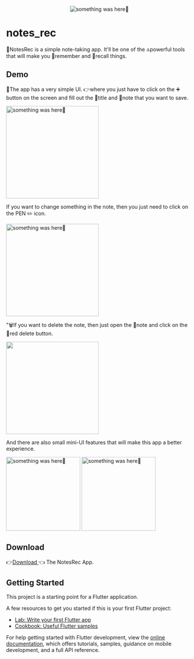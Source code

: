 <p align="center">
    <img src="https://github.com/Priyank-Bhagat/notes_rec/assets/115228605/b3f3a787-6e99-4ba0-84a1-d472b7d15c31" alt="something was here🤔">

# notes_rec

📝NotesRec is a simple note-taking app. It'll be one of the 🔝powerful tools that will make you 🤔remember and 💭recall things.  
  
  
  ## Demo

📱The app has a very simple UI. 👉where you just have to click on the ➕ button on the screen and fill out the 🔖title and 📝note that you want to save.


<p> 
    <img width="250" src="https://github.com/Priyank-Bhagat/notes_rec/assets/115228605/d6dd95c1-3eb9-424f-bf14-4b44d8f3c04f" alt="something was here🤔">
</p>


If you want to change something in the note, then you just need to click on the PEN ✏️  icon.
<p> 
    <img width="250" src="https://github.com/Priyank-Bhagat/notes_rec/assets/115228605/2f1dea86-11b7-43be-bd2e-7de9f5c0e6da" alt="something was here🤔">
</p>


"🗑️If you want to delete the note, then just open the 📝note and click on the 🔴red delete button.

<p> 
    <img width="250" src="https://github.com/Priyank-Bhagat/notes_rec/assets/115228605/2f3014a1-1a45-4110-84d1-4954757decdc">
</p>

And there are also small mini-UI features that will make this app a better experience.

<p>
    <img width="200" src="https://github.com/Priyank-Bhagat/notes_rec/assets/115228605/eb774bbd-bef3-4123-8038-65705d7069ea" alt="something was here🤔">
 <img width="200" src="https://github.com/Priyank-Bhagat/notes_rec/assets/115228605/4b73f52a-5213-4277-bc3d-41d5ce0ec0d8" alt="something was here🤔">
  
</p>


## Download
👉[Download ](https://drive.google.com/file/d/1p5ZXQuXdlS-DTqOIN3qJ1_CnaQtpo8R_/view?usp=sharing)👈 The NotesRec App.

## Getting Started

This project is a starting point for a Flutter application.

A few resources to get you started if this is your first Flutter project:

- [Lab: Write your first Flutter app](https://docs.flutter.dev/get-started/codelab)
- [Cookbook: Useful Flutter samples](https://docs.flutter.dev/cookbook)

For help getting started with Flutter development, view the
[online documentation](https://docs.flutter.dev/), which offers tutorials,
samples, guidance on mobile development, and a full API reference.
